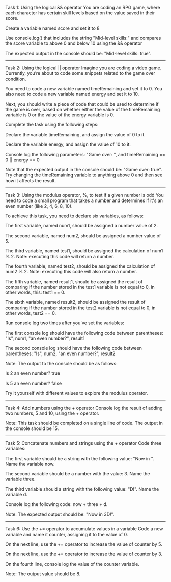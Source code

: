 Task 1: Using the logical && operator
You are coding an RPG game, where each character has certain skill levels based on the value saved in their score.

Create a variable named  score and set it to  8

Use console.log() that includes the string "Mid-level skills:" and compares the score variable to above 0 and below 10 using the && operator

The expected output in the console should be: "Mid-level skills: true".

----------------------------------------------------------------------------------------------------------------------------------------------------------------------------------------------------------
Task 2: Using the logical || operator
Imagine you are coding a video game. Currently, you’re about to code some snippets related to the game over condition.

You need to code a new variable named timeRemaining and set it to 0. You also need to code a new variable named energy and set it to 10.

Next, you should write a piece of code that could be used to determine if the game is over, based on whether either the value of the timeRemaining variable is 0 or the value of the energy variable is 0.

Complete the task using the following steps:

Declare the variable timeRemaining, and assign the value of 0 to it.

Declare the variable energy, and assign the value of 10 to it.

Console log the following parameters: "Game over: ", and timeRemaining == 0 || energy == 0

Note that the expected output in the console should be: "Game over: true".
Try changing the timeRemaining variable to anything above 0 and then see how it affects the result.

---------------------------------------------------------------------------------------------------------

Task 3: Using the modulus operator, %, to test if a given number is odd
You need to code a small program that takes a number and determines if it's an even number (like 2, 4, 6, 8, 10).

To achieve this task, you need to declare six variables, as follows:

The first variable, named num1,  should be assigned a number value of 2.

The second variable, named num2, should be assigned a number value of 5.

The third variable, named test1, should be assigned the calculation of num1 % 2. Note: executing this code will return a number.

The fourth variable, named test2, should be assigned the calculation of num2 % 2. Note: executing this code will also return a number.

The fifth variable, named result1, should be assigned the result of comparing if the number stored in the test1 variable is not equal to 0, in other words, this: test1 == 0.

The sixth variable, named result2, should be assigned the result of comparing if the number stored in the test2 variable is not equal to 0, in other words, test2 == 0.

Run console log two times after you've set the variables:

The first console log should have the following code between parentheses: "Is", num1, "an even number?", result1

The second console log should have the following code between parentheses: "Is", num2, "an even number?", result2

Note: The output to the console should be as follows:

Is 2 an even number? true

Is 5 an even number? false

Try it yourself with different values to explore the modulus operator.

-----------------------------------------------------------------------------------------------------------------------------------------------------------------------------------

Task 4: Add numbers using the + operator
Console log the result of adding two numbers, 5 and 10, using the + operator.

Note: This task should be completed on a single line of code. The output in the console should be 15.

--------------------------------------------------------------------------------------------------------

Task 5: Concatenate numbers and strings using the + operator
Code three variables:

The first variable should be a string with the following value: "Now in ". Name the variable now.

The second variable should be a number with the value: 3. Name the variable three.

The third variable should a string with the following value: "D!". Name the variable d.

Console log the following code: now + three + d.

Note: The expected output should be: "Now in 3D!".

------------------------------------------------------------------------------------

Task 6: Use the += operator to accumulate values in a variable
Code a new variable and name it counter, assigning it to the value of 0.

On the next line, use the += operator to increase the value of counter by 5.

On the next line, use the += operator to increase the value of counter by 3.

On the fourth line, console log the value of the counter variable.

Note: The output value should be 8.
